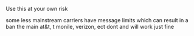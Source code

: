 Use this at your own risk

some less mainstream carriers have message limits which can result in a ban the main at&t, t monile, verizon, ect dont and will work just fine
